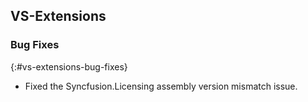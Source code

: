 ## VS-Extensions

### Bug Fixes
{:#vs-extensions-bug-fixes}

* Fixed the Syncfusion.Licensing assembly version mismatch issue. 
